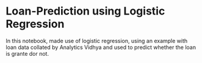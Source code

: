 # Loan-Prediction using Logistic Regression 

In this notebook, made use of logistic regression, using an example with loan data collated by Analytics Vidhya and used to predict whether the loan is grante dor not. 
